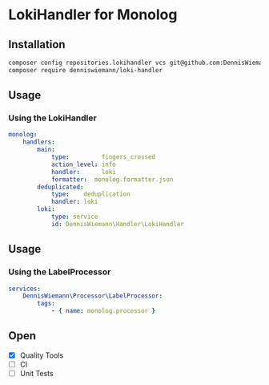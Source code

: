 # LokiHandler for Monolog

## Installation
```bash
composer config repositories.lokihandler vcs git@github.com:DennisWiemann/loki-handler.git
composer require denniswiemann/loki-handler
```
## Usage
### Using the LokiHandler

```yaml
monolog:
    handlers:
        main:
            type:         fingers_crossed
            action_level: info
            handler:      loki
            formatter:  monolog.formatter.json
        deduplicated:
            type:    deduplication
            handler: loki
        loki:
            type: service
            id: DennisWiemann\Handler\LokiHandler
```
## Usage
### Using the LabelProcessor
```yaml
services:
    DennisWiemann\Processor\LabelProcessor: 
        tags:
            - { name: monolog.processor }
```
## Open
- [x] Quality Tools
- [ ] CI
- [ ] Unit Tests